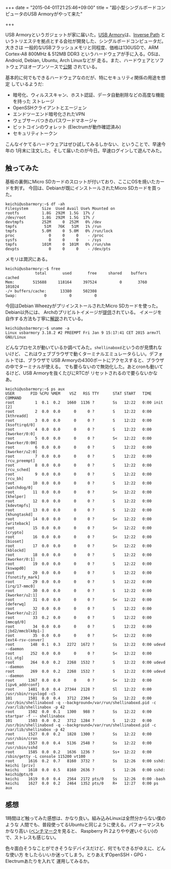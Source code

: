 +++
date = "2015-04-01T21:25:46+09:00"
title = "超小型シングルボードコンピュータのUSB Armoryがやって来た"

+++

USB Armoryというガジェットが家に届いた。[USB Armory](http://www.inversepath.com/usbarmory.html)は、[Inverse Path](http://www.inversepath.com/)
というトリエステを拠点とする会社が開発した、シングルボードコンピュータだ。大きさは
一般的なUSBフラッシュメモリと同程度、価格は130USDで、ARM Cortex-A8 800MHz & 512MB DDR3
というハードウェアが手に入る。OSは、Android, Debian, Ubuntu, Arch Linuxなどが
走る。また、ハードウェアとソフトウェアはオープンソースで[公開](https://github.com/inversepath/usbarmory)
されている。

<!--more-->

基本的に何でもできるハードウェアなのだが、特にセキュリティ関係の用途を想定
しているようだ:

- 暗号化、ウィルススキャン、ホスト認証、データ自動削除などの高度な機能を持った
    ストレージ
- OpenSSHクライアントとエージェン
- エンドツーエンド暗号化されたVPN
- ウェブサーバつきのパスワードマネージャ
- ビットコインのウォレット (Electrumが動作確認済み)
- セキュリティトークン

こんなイケてるハードウェアはぜひ試してみるしかない、ということで、早速今年の
1月末に注文した。そして届いたのが今日。早速ログインして遊んでみた。

## 触ってみた

基板の裏側にMicro SDカードのスロットが付いており、ここにOSを焼いたカードを刺す。
今回は、Debianが既にインストールされたMicro SDカードを買った。

```nohighlight
keichi@usbarmory:~$ df -ah
Filesystem      Size  Used Avail Use% Mounted on
rootfs          1.8G  292M  1.5G  17% /
/dev/root       1.8G  292M  1.5G  17% /
devtmpfs        252M     0  252M   0% /dev
tmpfs            51M   76K   51M   1% /run
tmpfs           5.0M     0  5.0M   0% /run/lock
proc               0     0     0    - /proc
sysfs              0     0     0    - /sys
tmpfs           101M     0  101M   0% /run/shm
devpts             0     0     0    - /dev/pts
```

メモリは潤沢にある。
```nohighlight
keichi@usbarmory:~$ free
             total       used       free     shared    buffers     cached
Mem:        515688     118164     397524          0       3760     101024
-/+ buffers/cache:      13380     502308
Swap:            0          0          0
```

今回はDebian WheezyがプリインストールされたMicro SDカードを使った。Debian以外には、
Archのプリビルトイメージが[提供](https://github.com/inversepath/usbarmory/wiki/Available-images)されている。
イメージを自作する方法も丁寧に[解説](https://github.com/inversepath/usbarmory/wiki/Preparing-a-bootable-microSD-image)されている。
```nohighlight
keichi@usbarmory:~$ uname -a
Linux usbarmory 3.18.2 #2 PREEMPT Fri Jan 9 15:17:41 CET 2015 armv7l GNU/Linux
```

どんなプロセスが動いているか調べてみた。`shellinaboxd`というのが見慣れないけど、
これはウェブブラウザで動くターミナルエミュレータらしい。デフォルトでは、ブラウザで
USB Armoryの4300ポートにアクセスすると、ブラウザの中でターミナルが使える。
でも要らないので無効化した。あとcronも動いてるけど、USB Armoryを抜くたびにRTCが
リセットされるので要らないかなあ。
```nohighlight
keichi@usbarmory:~$ ps aux
USER       PID %CPU %MEM    VSZ   RSS TTY      STAT START   TIME COMMAND
root         1  0.1  0.2   1660  1136 ?        Ss   12:22   0:00 init [2]
root         2  0.0  0.0      0     0 ?        S    12:22   0:00 [kthreadd]
root         3  0.0  0.0      0     0 ?        S    12:22   0:00 [ksoftirqd/0]
root         4  0.0  0.0      0     0 ?        S    12:22   0:00 [kworker/0:0]
root         5  0.0  0.0      0     0 ?        S<   12:22   0:00 [kworker/0:0H]
root         6  0.0  0.0      0     0 ?        S    12:22   0:00 [kworker/u2:0]
root         7  0.0  0.0      0     0 ?        S    12:22   0:00 [rcu_preempt]
root         8  0.0  0.0      0     0 ?        S    12:22   0:00 [rcu_sched]
root         9  0.0  0.0      0     0 ?        S    12:22   0:00 [rcu_bh]
root        10  0.0  0.0      0     0 ?        S    12:22   0:00 [watchdog/0]
root        11  0.0  0.0      0     0 ?        S<   12:22   0:00 [khelper]
root        12  0.0  0.0      0     0 ?        S    12:22   0:00 [kdevtmpfs]
root        13  0.0  0.0      0     0 ?        S    12:22   0:00 [khungtaskd]
root        14  0.0  0.0      0     0 ?        S<   12:22   0:00 [writeback]
root        15  0.0  0.0      0     0 ?        S<   12:22   0:00 [crypto]
root        16  0.0  0.0      0     0 ?        S<   12:22   0:00 [bioset]
root        17  0.0  0.0      0     0 ?        S<   12:22   0:00 [kblockd]
root        18  0.0  0.0      0     0 ?        S    12:22   0:00 [kworker/0:1]
root        19  0.0  0.0      0     0 ?        S    12:22   0:00 [kswapd0]
root        20  0.0  0.0      0     0 ?        S    12:22   0:00 [fsnotify_mark]
root        29  0.0  0.0      0     0 ?        S    12:22   0:00 [irq/17-mmc0]
root        30  0.0  0.0      0     0 ?        S    12:22   0:00 [kworker/u2:1]
root        31  0.0  0.0      0     0 ?        S<   12:22   0:00 [deferwq]
root        32  0.0  0.0      0     0 ?        S    12:22   0:00 [kworker/u2:2]
root        33  0.2  0.0      0     0 ?        S    12:22   0:00 [mmcqd/0]
root        34  0.0  0.0      0     0 ?        S    12:22   0:00 [jbd2/mmcblk0p1-]
root        35  0.0  0.0      0     0 ?        S<   12:22   0:00 [ext4-rsv-conver]
root       148  0.1  0.3   2272  1672 ?        Ss   12:22   0:00 udevd --daemon
root       252  0.0  0.0      0     0 ?        S<   12:22   0:00 [ci_otg]
root       264  0.0  0.2   2268  1532 ?        S    12:22   0:00 udevd --daemon
root       269  0.0  0.2   2268  1532 ?        S    12:22   0:00 udevd --daemon
root      1367  0.0  0.0      0     0 ?        S<   12:22   0:00 [ipv6_addrconf]
root      1481  0.0  0.4  27344  2128 ?        Sl   12:22   0:00 /usr/sbin/rsyslogd -c5
101       1501  0.0  0.4   3712  2304 ?        Ss   12:22   0:00 /usr/bin/shellinaboxd -q --background=/var/run/shellinaboxd.pid -c /var/lib/shellinabox -p 42
root      1502  0.0  0.1   1300   988 ?        Ss   12:22   0:00 startpar -f -- shellinabox
101       1503  0.0  0.2   3712  1284 ?        S    12:22   0:00 /usr/bin/shellinaboxd -q --background=/var/run/shellinaboxd.pid -c /var/lib/shellinabox -p 42
root      1527  0.0  0.2   1828  1300 ?        Ss   12:22   0:00 /usr/sbin/cron
root      1557  0.0  0.4   5136  2548 ?        Ss   12:22   0:00 /usr/sbin/sshd
root      1585  0.0  0.2   1636  1236 ?        Ss+  12:22   0:00 /sbin/getty -L console 115200 vt100
root      1616  0.2  0.7   8160  3732 ?        Ss   12:26   0:00 sshd: keichi [priv]
keichi    1618  0.0  0.5   8160  2636 ?        S    12:26   0:00 sshd: keichi@pts/0
keichi    1619  0.0  0.4   2564  2172 pts/0    Ss   12:26   0:00 -bash
keichi    1627  0.0  0.2   2464  1352 pts/0    R+   12:27   0:00 ps aux
```

## 感想
1時間ほど触ってみた感想は、かなり良い。組み込みLinuxは全然分からない僕のような
人間でも、普段使ってるUbuntuと同じように使える。パフォーマンスもかなり高い
([ベンチマーク](https://github.com/inversepath/usbarmory/wiki/Benchmarks)を見ると、
Raspberry Pi 2よりやや遅いぐらい)ので、ストレスも感じない。

色々面白そうなことができそうなデバイスだけど、何でもできるがゆえに、どんな使い方
をしたらいいか迷ってしまう。とりあえずOpenSSH・GPG・Electrumあたりを入れて
運用してみるか。
